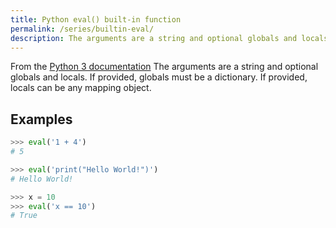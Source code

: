```yaml
---
title: Python eval() built-in function
permalink: /series/builtin-eval/
description: The arguments are a string and optional globals and locals. If provided, globals must be a dictionary. If provided, locals can be any mapping object.
---
```



<base-disclaimer>
  <base-disclaimer-title>
    From the <a target="_blank" href="https://docs.python.org/3/library/functions.html#eval">Python 3 documentation</a>
  </base-disclaimer-title>
  <base-disclaimer-content>
   The arguments are a string and optional globals and locals. If provided, globals must be a dictionary. If provided, locals can be any mapping object.
  </base-disclaimer-content>
</base-disclaimer>

## Examples

```python
>>> eval('1 + 4')
# 5

>>> eval('print("Hello World!")')
# Hello World!

>>> x = 10
>>> eval('x == 10')
# True
```
